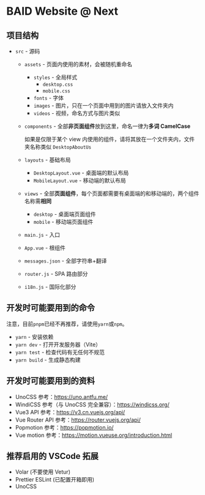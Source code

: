 # BAID Website @ Next

## 项目结构

- `src` - 源码

  - `assets` - 页面内使用的素材，会被随机重命名
    - `styles` - 全局样式
      - `desktop.css`
      - `mobile.css`
    - `fonts` - 字体
    - `images` - 图片，只在一个页面中用到的图片请放入文件夹内
    - `videos` - 视频，命名方式与图片类似

  - `components` - 全部**非页面组件**放到这里，命名一律为**多词 CamelCase**

    如果是仅限于某个 view 内使用的组件，请将其放在一个文件夹内，文件夹名称类似 `DesktopAboutUs`

  - `layouts` - 基础布局

    - `DesktopLayout.vue` - 桌面端的默认布局
    - `MobileLayout.vue` - 移动端的默认布局

  - `views` - 全部**页面组件**，每个页面都需要有桌面端的和移动端的，两个组件名称需**相同**
    - `desktop` - 桌面端页面组件
    - `mobile` - 移动端页面组件

  - `main.js` - 入口
  - `App.vue` - 根组件
  - `messages.json` - 全部字符串+翻译
  - `router.js` - SPA 路由部分
  - `i18n.js` - 国际化部分

## 开发时可能要用到的命令

注意，目前`pnpm`已经不再推荐，请使用`yarn`或`npm`。

- `yarn` - 安装依赖
- `yarn dev` - 打开开发服务器（Vite）
- `yarn test` - 检查代码有无任何不规范
- `yarn build` - 生成静态构建

## 开发时可能要用到的资料

- UnoCSS 参考：<https://uno.antfu.me/>
- WindiCSS 参考（与 UnoCSS 完全兼容）：<https://windicss.org/>
- Vue3 API 参考：<https://v3.cn.vuejs.org/api/>
- Vue Router API 参考：<https://router.vuejs.org/api/>
- Popmotion 参考：<https://popmotion.io/>
- Vue motion 参考：<https://motion.vueuse.org/introduction.html>

## 推荐启用的 VSCode 拓展

- Volar (不要使用 Vetur)
- Prettier ESLint (已配置开箱即用)
- UnoCSS
